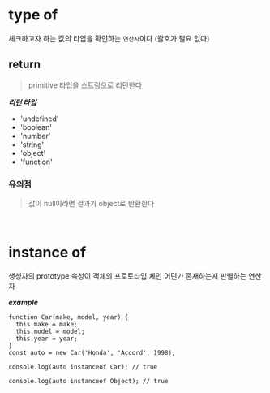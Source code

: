 # type of

체크하고자 하는 값의 타입을 확인하는 `연산자`이다 (괄호가 필요 없다)

## return

> primitive 타입을 스트링으로 리턴한다<br>

**_리턴 타입_**

- 'undefined'
- 'boolean'
- 'number'
- 'string'
- 'object'
- 'function'

### 유의점

> 값이 null이라면 결과가 object로 반환한다

<br>

# instance of

생성자의 prototype 속성이 객체의 프로토타입 체인 어딘가 존재하는지 판별하는 연산자

**_example_**

```
function Car(make, model, year) {
  this.make = make;
  this.model = model;
  this.year = year;
}
const auto = new Car('Honda', 'Accord', 1998);

console.log(auto instanceof Car); // true

console.log(auto instanceof Object); // true
```
